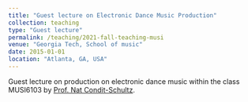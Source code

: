```yaml
---
title: "Guest lecture on Electronic Dance Music Production"
collection: teaching
type: "Guest lecture"
permalink: /teaching/2021-fall-teaching-musi
venue: "Georgia Tech, School of music"
date: 2015-01-01
location: "Atlanta, GA, USA"
---
```


Guest lecture on production on electronic dance music within the class MUSI6103 by [Prof. Nat Condit-Schultz](https://music.gatech.edu/nat-condit-schultz).

